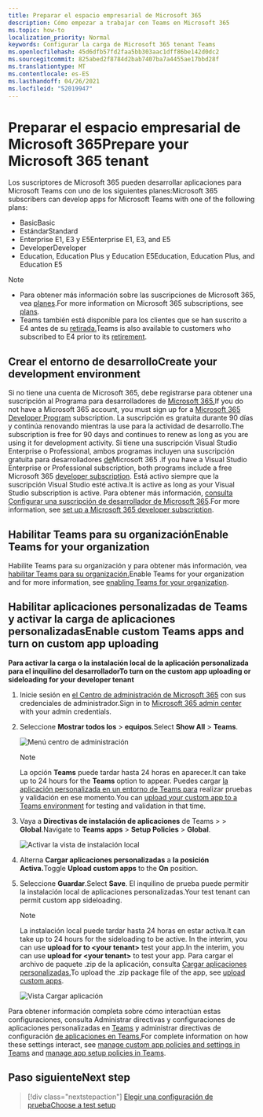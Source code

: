 ```yaml
---
title: Preparar el espacio empresarial de Microsoft 365
description: Cómo empezar a trabajar con Teams en Microsoft 365
ms.topic: how-to
localization_priority: Normal
keywords: Configurar la carga de Microsoft 365 tenant Teams
ms.openlocfilehash: 45d6dfb57fd2faa5bb303aac1dff86be142d0dc2
ms.sourcegitcommit: 825abed2f8784d2bab7407ba7a4455ae17bbd28f
ms.translationtype: MT
ms.contentlocale: es-ES
ms.lasthandoff: 04/26/2021
ms.locfileid: "52019947"
---
```

# <a name="prepare-your-microsoft-365-tenant"></a><span data-ttu-id="e64a7-104">Preparar el espacio empresarial de Microsoft 365</span><span class="sxs-lookup"><span data-stu-id="e64a7-104">Prepare your Microsoft 365 tenant</span></span>

<span data-ttu-id="e64a7-105">Los suscriptores de Microsoft 365 pueden desarrollar aplicaciones para Microsoft Teams con uno de los siguientes planes:</span><span class="sxs-lookup"><span data-stu-id="e64a7-105">Microsoft 365 subscribers can develop apps for Microsoft Teams with one of the following plans:</span></span>

* <span data-ttu-id="e64a7-106">Basic</span><span class="sxs-lookup"><span data-stu-id="e64a7-106">Basic</span></span>
* <span data-ttu-id="e64a7-107">Estándar</span><span class="sxs-lookup"><span data-stu-id="e64a7-107">Standard</span></span>
* <span data-ttu-id="e64a7-108">Enterprise E1, E3 y E5</span><span class="sxs-lookup"><span data-stu-id="e64a7-108">Enterprise E1, E3, and E5</span></span>
* <span data-ttu-id="e64a7-109">Developer</span><span class="sxs-lookup"><span data-stu-id="e64a7-109">Developer</span></span>
* <span data-ttu-id="e64a7-110">Education, Education Plus y Education E5</span><span class="sxs-lookup"><span data-stu-id="e64a7-110">Education, Education Plus, and Education E5</span></span>

> [!NOTE]
> * <span data-ttu-id="e64a7-111">Para obtener más información sobre las suscripciones de Microsoft 365, vea [planes](https://products.office.com/business/compare-more-office-365-for-business-plans).</span><span class="sxs-lookup"><span data-stu-id="e64a7-111">For more information on Microsoft 365 subscriptions, see [plans](https://products.office.com/business/compare-more-office-365-for-business-plans).</span></span>
> * <span data-ttu-id="e64a7-112">Teams también está disponible para los clientes que se han suscrito a E4 antes de su [retirada.](https://support.office.com//article/important-information-for-office-365-enterprise-e4-customers-f9572348-43a2-43fa-a3d8-3b6c9c042147)</span><span class="sxs-lookup"><span data-stu-id="e64a7-112">Teams is also available to customers who subscribed to E4 prior to its [retirement](https://support.office.com//article/important-information-for-office-365-enterprise-e4-customers-f9572348-43a2-43fa-a3d8-3b6c9c042147).</span></span>

## <a name="create-your-development-environment"></a><span data-ttu-id="e64a7-113">Crear el entorno de desarrollo</span><span class="sxs-lookup"><span data-stu-id="e64a7-113">Create your development environment</span></span>

<span data-ttu-id="e64a7-114">Si no tiene una cuenta de Microsoft 365, debe registrarse para obtener una suscripción al Programa para desarrolladores de [Microsoft 365.](https://developer.microsoft.com/microsoft-365/dev-program)</span><span class="sxs-lookup"><span data-stu-id="e64a7-114">If you do not have a Microsoft 365 account, you must sign up for a [Microsoft 365 Developer Program](https://developer.microsoft.com/microsoft-365/dev-program) subscription.</span></span> <span data-ttu-id="e64a7-115">La suscripción es gratuita durante 90 días y continúa renovando mientras la use para la actividad de desarrollo.</span><span class="sxs-lookup"><span data-stu-id="e64a7-115">The subscription is free for 90 days and continues to renew as long as you are using it for development activity.</span></span> <span data-ttu-id="e64a7-116">Si tiene una suscripción Visual Studio Enterprise o Professional, ambos programas incluyen una suscripción gratuita para desarrolladores [de](https://aka.ms/MyVisualStudioBenefits)Microsoft 365 .</span><span class="sxs-lookup"><span data-stu-id="e64a7-116">If you have a Visual Studio Enterprise or Professional subscription, both programs include a free Microsoft 365 [developer subscription](https://aka.ms/MyVisualStudioBenefits).</span></span> <span data-ttu-id="e64a7-117">Está activo siempre que la suscripción Visual Studio esté activa.</span><span class="sxs-lookup"><span data-stu-id="e64a7-117">It is active as long as your Visual Studio subscription is active.</span></span> <span data-ttu-id="e64a7-118">Para obtener más información, [consulta Configurar una suscripción de desarrollador de Microsoft 365](https://docs.microsoft.com/office/developer-program/office-365-developer-program-get-started).</span><span class="sxs-lookup"><span data-stu-id="e64a7-118">For more information, see [set up a Microsoft 365 developer subscription](https://docs.microsoft.com/office/developer-program/office-365-developer-program-get-started).</span></span>

## <a name="enable-teams-for-your-organization"></a><span data-ttu-id="e64a7-119">Habilitar Teams para su organización</span><span class="sxs-lookup"><span data-stu-id="e64a7-119">Enable Teams for your organization</span></span>

<span data-ttu-id="e64a7-120">Habilite Teams para su organización y para obtener más información, vea [habilitar Teams para su organización.](/microsoftteams/enable-features-office-365)</span><span class="sxs-lookup"><span data-stu-id="e64a7-120">Enable Teams for your organization and for more information, see [enabling Teams for your organization](/microsoftteams/enable-features-office-365).</span></span>

## <a name="enable-custom-teams-apps-and-turn-on-custom-app-uploading"></a><span data-ttu-id="e64a7-121">Habilitar aplicaciones personalizadas de Teams y activar la carga de aplicaciones personalizadas</span><span class="sxs-lookup"><span data-stu-id="e64a7-121">Enable custom Teams apps and turn on custom app uploading</span></span>

<span data-ttu-id="e64a7-122">**Para activar la carga o la instalación local de la aplicación personalizada para el inquilino del desarrollador**</span><span class="sxs-lookup"><span data-stu-id="e64a7-122">**To turn on the custom app uploading or sideloading for your developer tenant**</span></span>

1. <span data-ttu-id="e64a7-123">Inicie sesión en [el Centro de administración de Microsoft 365](https://admin.microsoft.com/Adminportal/Home?source=applauncher#/homepage#/) con sus credenciales de administrador.</span><span class="sxs-lookup"><span data-stu-id="e64a7-123">Sign in to [Microsoft 365 admin center](https://admin.microsoft.com/Adminportal/Home?source=applauncher#/homepage#/) with your admin credentials.</span></span>

2. <span data-ttu-id="e64a7-124">Seleccione **Mostrar todos los**  >  **equipos**.</span><span class="sxs-lookup"><span data-stu-id="e64a7-124">Select **Show All** > **Teams**.</span></span>

    ![Menú centro de administración](~/assets/images/prepare-test-tenant/admin-center.png)

    > [!Note]
    > <span data-ttu-id="e64a7-126">La opción **Teams** puede tardar hasta 24 horas en aparecer.</span><span class="sxs-lookup"><span data-stu-id="e64a7-126">It can take up to 24 hours for the **Teams** option to appear.</span></span> <span data-ttu-id="e64a7-127">Puedes cargar [la aplicación personalizada en un entorno de Teams para](/microsoftteams/upload-custom-apps#validate) realizar pruebas y validación en ese momento.</span><span class="sxs-lookup"><span data-stu-id="e64a7-127">You can [upload your custom app to a Teams environment](/microsoftteams/upload-custom-apps#validate) for testing and validation in that time.</span></span>

3. <span data-ttu-id="e64a7-128">Vaya a **Directivas de instalación de aplicaciones** de Teams  >    >  **Global**.</span><span class="sxs-lookup"><span data-stu-id="e64a7-128">Navigate to **Teams apps** > **Setup Policies** > **Global**.</span></span>

   ![Activar la vista de instalación local](~/assets/images/prepare-test-tenant/turn-on-sideload.png)

4. <span data-ttu-id="e64a7-130">Alterna **Cargar aplicaciones personalizadas** a **la posición Activa.**</span><span class="sxs-lookup"><span data-stu-id="e64a7-130">Toggle **Upload custom apps** to the **On** position.</span></span>

5. <span data-ttu-id="e64a7-131">Seleccione **Guardar**.</span><span class="sxs-lookup"><span data-stu-id="e64a7-131">Select **Save**.</span></span> <span data-ttu-id="e64a7-132">El inquilino de prueba puede permitir la instalación local de aplicaciones personalizadas.</span><span class="sxs-lookup"><span data-stu-id="e64a7-132">Your test tenant can permit custom app sideloading.</span></span>

    > [!Note]
    > <span data-ttu-id="e64a7-133">La instalación local puede tardar hasta 24 horas en estar activa.</span><span class="sxs-lookup"><span data-stu-id="e64a7-133">It can take up to 24 hours for the sideloading to be active.</span></span> <span data-ttu-id="e64a7-134">In the interim, you can use **upload for to \<your tenant>** test your app.</span><span class="sxs-lookup"><span data-stu-id="e64a7-134">In the interim, you can use **upload for \<your tenant>** to test your app.</span></span> <span data-ttu-id="e64a7-135">Para cargar el archivo de paquete .zip de la aplicación, consulta [Cargar aplicaciones personalizadas.](/microsoftteams/upload-custom-apps#upload)</span><span class="sxs-lookup"><span data-stu-id="e64a7-135">To upload the .zip package file of the app, see [upload custom apps](/microsoftteams/upload-custom-apps#upload).</span></span>

    ![Vista Cargar aplicación](~/assets/images/prepare-test-tenant/upload-for-contoso.png)

<span data-ttu-id="e64a7-137">Para obtener información completa sobre cómo interactúan estas configuraciones, consulta Administrar directivas y configuraciones de aplicaciones personalizadas en [Teams](https://docs.microsoft.com/microsoftteams/teams-custom-app-policies-and-settings) y administrar directivas de configuración [de aplicaciones en Teams.](https://docs.microsoft.com/microsoftteams/teams-app-setup-policies)</span><span class="sxs-lookup"><span data-stu-id="e64a7-137">For complete information on how these settings interact, see [manage custom app policies and settings in Teams](https://docs.microsoft.com/microsoftteams/teams-custom-app-policies-and-settings) and [manage app setup policies in Teams](https://docs.microsoft.com/microsoftteams/teams-app-setup-policies).</span></span>

## <a name="next-step"></a><span data-ttu-id="e64a7-138">Paso siguiente</span><span class="sxs-lookup"><span data-stu-id="e64a7-138">Next step</span></span>

> [!div class="nextstepaction"] 
> [<span data-ttu-id="e64a7-139">Elegir una configuración de prueba</span><span class="sxs-lookup"><span data-stu-id="e64a7-139">Choose a test setup</span></span>](~/concepts/build-and-test/debug.md)

